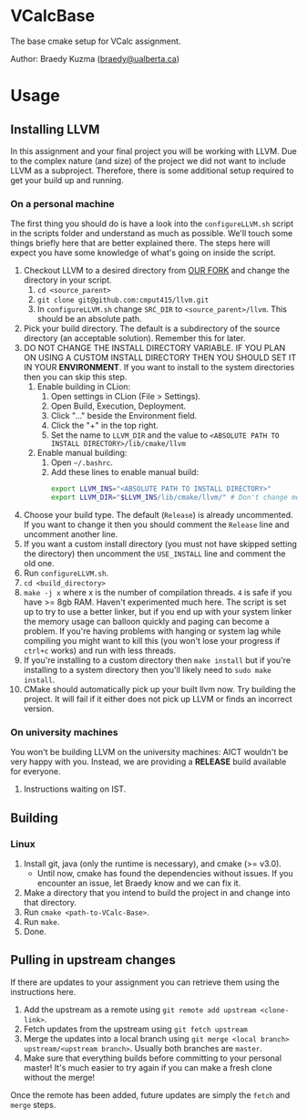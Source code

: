 # VCalcBase
The base cmake setup for VCalc assignment.

Author: Braedy Kuzma (braedy@ualberta.ca)

# Usage
## Installing LLVM
In this assignment and your final project you will be working with LLVM. Due
to the complex nature (and size) of the project we did not want to include LLVM
as a subproject. Therefore, there is some additional setup required to get your
build up and running.

### On a personal machine
The first thing you should do is have a look into the `configureLLVM.sh` script
in the scripts folder and understand as much as possible. We'll touch some
things briefly here that are better explained there. The steps here will expect
you have some knowledge of what's going on inside the script.

  1. Checkout LLVM to a desired directory from
     [OUR FORK](https://github.com/cmput415/llvm) and change the directory in
     your script.
     1. `cd <source_parent>`
     1. `git clone git@github.com:cmput415/llvm.git`
     1. In `configureLLVM.sh` change `SRC_DIR` to `<source_parent>/llvm`. This
        should be an absolute path.
  1. Pick your build directory. The default is a subdirectory of the source
     directory (an acceptable solution). Remember this for later.
  1. DO NOT CHANGE THE INSTALL DIRECTORY VARIABLE. IF YOU PLAN ON USING A
     CUSTOM INSTALL DIRECTORY THEN YOU SHOULD SET IT IN YOUR **ENVIRONMENT**.
     If you want to install to the system directories then you can skip this
     step.
     1. Enable building in CLion:
        1. Open settings in CLion (File > Settings).
        1. Open Build, Execution, Deployment.
        1. Click "..." beside the Environment field.
        1. Click the "+" in the top right.
        1. Set the name to `LLVM_DIR` and the value to
           `<ABSOLUTE PATH TO INSTALL DIRECTORY>/lib/cmake/llvm`
     1. Enable manual building:
        1. Open `~/.bashrc`.
        1. Add these lines to enable manual build:
           ```bash
           export LLVM_INS="<ABSOLUTE PATH TO INSTALL DIRECTORY>"
           export LLVM_DIR="$LLVM_INS/lib/cmake/llvm/" # Don't change me.
           ```
  1. Choose your build type. The default (`Release`) is already uncommented.
     If you want to change it then you should comment the `Release` line and
     uncomment another line.
  1. If you want a custom install directory (you must not have skipped setting
     the directory) then uncomment the `USE_INSTALL` line and comment the old
     one.
  1. Run `configureLLVM.sh`.
  1. `cd <build_directory>`
  1. `make -j x` where x is the number of compilation threads. `4` is safe if
     you have >= 8gb RAM. Haven't experimented much here. The script is set up
     to try to use a better linker, but if you end up with your system linker
     the memory usage can balloon quickly and paging can become a problem. If
     you're having problems with hanging or system lag while compiling you
     might want to kill this (you won't lose your progress if `ctrl+c` works)
     and run with less threads.
  1. If you're installing to a custom directory then `make install` but if
     you're installing to a system directory then you'll likely need to
     `sudo make install`.
  1. CMake should automatically pick up your built llvm now. Try building the
     project. It will fail if it either does not pick up LLVM or finds an
     incorrect version.

### On university machines
You won't be building LLVM on the university machines: AICT wouldn't be very
happy with you. Instead, we are providing a **RELEASE** build available for
everyone.
  1. Instructions waiting on IST.

## Building
### Linux
  1. Install git, java (only the runtime is necessary), and cmake (>= v3.0).
     - Until now, cmake has found the dependencies without issues. If you
       encounter an issue, let Braedy know and we can fix it.
  1. Make a directory that you intend to build the project in and change into
     that directory.
  1. Run `cmake <path-to-VCalc-Base>`.
  1. Run `make`.
  1. Done.

## Pulling in upstream changes
If there are updates to your assignment you can retrieve them using the
instructions here.
  1. Add the upstream as a remote using `git remote add upstream <clone-link>`.
  1. Fetch updates from the upstream using `git fetch upstream`
  1. Merge the updates into a local branch using
     `git merge <local branch> upstream/<upstream branch>`. Usually both
     branches are `master`.
  1. Make sure that everything builds before committing to your personal
     master! It's much easier to try again if you can make a fresh clone
     without the merge!

Once the remote has been added, future updates are simply the `fetch` and
`merge` steps.

